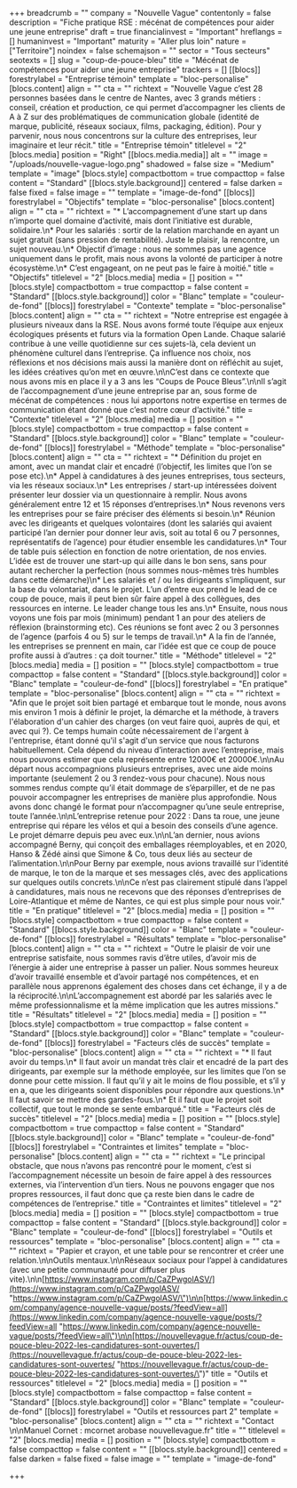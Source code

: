 +++
breadcrumb = ""
company = "Nouvelle Vague"
contentonly = false
description = "Fiche pratique RSE : mécénat de compétences pour aider une jeune entreprise"
draft = true
financialinvest = "Important"
hreflangs = []
humaninvest = "Important"
maturity = "Aller plus loin"
nature = ["Territoire"]
noindex = false
schemajson = ""
sector = "Tous secteurs"
seotexts = []
slug = "coup-de-pouce-bleu"
title = "Mécénat de compétences pour aider une jeune entreprise"
trackers = []
[[blocs]]
forestrylabel = "Entreprise témoin"
template = "bloc-personalise"
[blocs.content]
align = ""
cta = ""
richtext = "Nouvelle Vague c’est 28 personnes basées dans le centre de Nantes, avec 3 grands métiers : conseil, création et production, ce qui permet d’accompagner les clients de A à Z sur des problématiques de communication globale (identité de marque, publicité, réseaux sociaux, films, packaging, édition). Pour y parvenir, nous nous concentrons sur la culture des entreprises, leur imaginaire et leur récit."
title = "Entreprise témoin"
titlelevel = "2"
[blocs.media]
position = "Right"
[[blocs.media.media]]
alt = ""
image = "/uploads/nouvelle-vague-logo.png"
shadowed = false
size = "Medium"
template = "image"
[blocs.style]
compactbottom = true
compacttop = false
content = "Standard"
[[blocs.style.background]]
centered = false
darken = false
fixed = false
image = ""
template = "image-de-fond"
[[blocs]]
forestrylabel = "Objectifs"
template = "bloc-personalise"
[blocs.content]
align = ""
cta = ""
richtext = "* L’accompagnement d’une start up dans n’importe quel domaine d’activité, mais dont l’initiative est durable, solidaire.\n* Pour les salariés : sortir de la relation marchande en ayant un sujet gratuit (sans pression de rentabilité). Juste le plaisir, la rencontre, un sujet nouveau.\n* Objectif d’image : nous ne sommes pas une agence uniquement dans le profit, mais nous avons la volonté de participer à notre écosystème.\n* C’est engageant, on ne peut pas le faire à moitié."
title = "Objectifs"
titlelevel = "2"
[blocs.media]
media = []
position = ""
[blocs.style]
compactbottom = true
compacttop = false
content = "Standard"
[[blocs.style.background]]
color = "Blanc"
template = "couleur-de-fond"
[[blocs]]
forestrylabel = "Contexte"
template = "bloc-personalise"
[blocs.content]
align = ""
cta = ""
richtext = "Notre entreprise est engagée à plusieurs niveaux dans la RSE. Nous avons formé toute l’équipe aux enjeux écologiques présents et futurs via la formation Open Lande. Chaque salarié contribue à une veille quotidienne sur ces sujets-là, cela devient un phénomène culturel dans l’entreprise. Ça influence nos choix, nos réflexions et nos décisions mais aussi la manière dont on réfléchit au sujet, les idées créatives qu’on met en œuvre.\n\nC’est dans ce contexte que nous avons mis en place il y a 3 ans les “Coups de Pouce Bleus”.\n\nIl s’agit de l’accompagnement d’une jeune entreprise par an, sous forme de mécénat de compétences : nous lui apportons notre expertise en termes de communication étant donné que c’est notre cœur d’activité."
title = "Contexte"
titlelevel = "2"
[blocs.media]
media = []
position = ""
[blocs.style]
compactbottom = true
compacttop = false
content = "Standard"
[[blocs.style.background]]
color = "Blanc"
template = "couleur-de-fond"
[[blocs]]
forestrylabel = "Méthode"
template = "bloc-personalise"
[blocs.content]
align = ""
cta = ""
richtext = "* Définition du projet en amont, avec un mandat clair et encadré (l’objectif, les limites que l’on se pose etc).\n* Appel à candidatures à des jeunes entreprises, tous secteurs, via les réseaux sociaux.\n* Les entreprises / start-up intéressées doivent présenter leur dossier via un questionnaire à remplir. Nous avons généralement entre 12 et 15 réponses d’entreprises.\n* Nous revenons vers les entreprises pour se faire préciser des éléments si besoin.\n* Réunion avec les dirigeants et quelques volontaires (dont les salariés qui avaient participé l’an dernier pour donner leur avis, soit au total 6 ou 7 personnes, représentatifs de l’agence) pour étudier ensemble les candidatures.\n* Tour de table puis sélection en fonction de notre orientation, de nos envies. L’idée est de trouver une start-up qui aille dans le bon sens, sans pour autant rechercher la perfection (nous sommes nous-mêmes très humbles dans cette démarche)\n* Les salariés et / ou les dirigeants s’impliquent, sur la base du volontariat, dans le projet. L’un d’entre eux prend le lead de ce coup de pouce, mais il peut bien sûr faire appel à des collègues, des ressources en interne. Le leader change tous les ans.\n* Ensuite, nous nous voyons une fois par mois (minimum) pendant 1 an pour des ateliers de réflexion (brainstorming etc). Ces réunions se font avec 2 ou 3 personnes de l’agence (parfois 4 ou 5) sur le temps de travail.\n* A la fin de l’année, les entreprises se prennent en main, car l’idée est que ce coup de pouce profite aussi à d’autres : ça doit tourner."
title = "Méthode"
titlelevel = "2"
[blocs.media]
media = []
position = ""
[blocs.style]
compactbottom = true
compacttop = false
content = "Standard"
[[blocs.style.background]]
color = "Blanc"
template = "couleur-de-fond"
[[blocs]]
forestrylabel = "En pratique"
template = "bloc-personalise"
[blocs.content]
align = ""
cta = ""
richtext = "Afin que le projet soit bien partagé et embarque tout le monde, nous avons mis environ 1 mois à définir le projet, la démarche et la méthode, à travers l'élaboration d'un cahier des charges (on veut faire quoi, auprès de qui, et avec qui ?). Ce temps humain coûte nécessairement de l'argent à l'entreprise, étant donné qu'il s'agit d'un service que nous facturons habituellement. Cela dépend du niveau d’interaction avec l’entreprise, mais nous pouvons estimer que cela représente entre 12000€ et 20000€.\n\nAu départ nous accompagnions plusieurs entreprises, avec une aide moins importante (seulement 2 ou 3 rendez-vous pour chacune). Nous nous sommes rendus compte qu’il était dommage de s’éparpiller, et de ne pas pouvoir accompagner les entreprises de manière plus approfondie. Nous avons donc changé le format pour n’accompagner qu’une seule entreprise, toute l’année.\n\nL’entreprise retenue pour 2022 : Dans ta roue, une jeune entreprise qui répare les vélos et qui a besoin des conseils d’une agence. Le projet démarre depuis peu avec eux.\n\nL’an dernier, nous avions accompagné Berny, qui conçoit des emballages réemployables, et en 2020, Hanso & Zédé ainsi que Simone & Co, tous deux liés au secteur de l’alimentation.\n\nPour Berny par exemple, nous avions travaillé sur l'identité de marque, le ton de la marque et ses messages clés, avec des applications sur quelques outils concrets.\n\nCe n’est pas clairement stipulé dans l’appel à candidatures, mais nous ne recevons que des réponses d’entreprises de Loire-Atlantique et même de Nantes, ce qui est plus simple pour nous voir."
title = "En pratique"
titlelevel = "2"
[blocs.media]
media = []
position = ""
[blocs.style]
compactbottom = true
compacttop = false
content = "Standard"
[[blocs.style.background]]
color = "Blanc"
template = "couleur-de-fond"
[[blocs]]
forestrylabel = "Résultats"
template = "bloc-personalise"
[blocs.content]
align = ""
cta = ""
richtext = "Outre le plaisir de voir une entreprise satisfaite, nous sommes ravis d’être utiles, d’avoir mis de l’énergie à aider une entreprise à passer un palier. Nous sommes heureux d’avoir travaillé ensemble et d’avoir partagé nos compétences, et en parallèle nous apprenons également des choses dans cet échange, il y a de la réciprocité.\n\nL’accompagnement est abordé par les salariés avec le même professionnalisme et la même implication que les autres missions."
title = "Résultats"
titlelevel = "2"
[blocs.media]
media = []
position = ""
[blocs.style]
compactbottom = true
compacttop = false
content = "Standard"
[[blocs.style.background]]
color = "Blanc"
template = "couleur-de-fond"
[[blocs]]
forestrylabel = "Facteurs clés de succès"
template = "bloc-personalise"
[blocs.content]
align = ""
cta = ""
richtext = "* Il faut avoir du temps.\n* Il faut avoir un mandat très clair et encadré de la part des dirigeants, par exemple sur la méthode employée, sur les limites que l’on se donne pour cette mission. Il faut qu’il y ait le moins de flou possible, et s’il y en a, que les dirigeants soient disponibles pour répondre aux questions.\n* Il faut savoir se mettre des gardes-fous.\n* Et il faut que le projet soit collectif, que tout le monde se sente embarqué."
title = "Facteurs clés de succès"
titlelevel = "2"
[blocs.media]
media = []
position = ""
[blocs.style]
compactbottom = true
compacttop = false
content = "Standard"
[[blocs.style.background]]
color = "Blanc"
template = "couleur-de-fond"
[[blocs]]
forestrylabel = "Contraintes et limites"
template = "bloc-personalise"
[blocs.content]
align = ""
cta = ""
richtext = "Le principal obstacle, que nous n’avons pas rencontré pour le moment, c’est si l’accompagnement nécessite un besoin de faire appel à des ressources externes, via l’intervention d’un tiers. Nous ne pouvons engager que nos propres ressources, il faut donc que ça reste bien dans le cadre de compétences de l’entreprise."
title = "Contraintes et limites"
titlelevel = "2"
[blocs.media]
media = []
position = ""
[blocs.style]
compactbottom = true
compacttop = false
content = "Standard"
[[blocs.style.background]]
color = "Blanc"
template = "couleur-de-fond"
[[blocs]]
forestrylabel = "Outils et ressources"
template = "bloc-personalise"
[blocs.content]
align = ""
cta = ""
richtext = "Papier et crayon, et une table pour se rencontrer et créer une relation.\n\nOutils mentaux.\n\nRéseaux sociaux pour l’appel à candidatures (avec une petite communauté pour diffuser plus vite).\n\n[https://www.instagram.com/p/CaZPwgolASV/](https://www.instagram.com/p/CaZPwgolASV/ \"https://www.instagram.com/p/CaZPwgolASV/\")\n\n[https://www.linkedin.com/company/agence-nouvelle-vague/posts/?feedView=all](https://www.linkedin.com/company/agence-nouvelle-vague/posts/?feedView=all \"https://www.linkedin.com/company/agence-nouvelle-vague/posts/?feedView=all\")\n\n[https://nouvellevague.fr/actus/coup-de-pouce-bleu-2022-les-candidatures-sont-ouvertes/](https://nouvellevague.fr/actus/coup-de-pouce-bleu-2022-les-candidatures-sont-ouvertes/ \"https://nouvellevague.fr/actus/coup-de-pouce-bleu-2022-les-candidatures-sont-ouvertes/\")"
title = "Outils et ressources"
titlelevel = "2"
[blocs.media]
media = []
position = ""
[blocs.style]
compactbottom = false
compacttop = false
content = "Standard"
[[blocs.style.background]]
color = "Blanc"
template = "couleur-de-fond"
[[blocs]]
forestrylabel = "Outils et ressources part 2"
template = "bloc-personalise"
[blocs.content]
align = ""
cta = ""
richtext = "Contact \n\nManuel Cornet : mcornet arobase nouvellevague.fr"
title = ""
titlelevel = "2"
[blocs.media]
media = []
position = ""
[blocs.style]
compactbottom = false
compacttop = false
content = ""
[[blocs.style.background]]
centered = false
darken = false
fixed = false
image = ""
template = "image-de-fond"

+++
